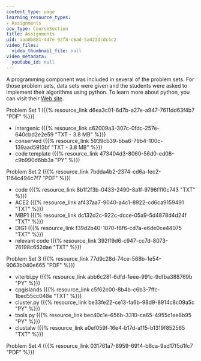 ```yaml
---
content_type: page
learning_resource_types:
- Assignments
ocw_type: CourseSection
title: Assignments
uid: aaa8b881-447e-92f8-c6ad-5a423dcdc4c2
video_files:
  video_thumbnail_file: null
video_metadata:
  youtube_id: null
---
```


A programming component was included in several of the problem sets. For those problem sets, data sets were given and the students were asked to implement their algorithms using python. To learn more about python, you can visit their [Web site](http://python.org/).

Problem Set 1 ({{% resource_link d6ea3c01-6d7b-a27e-a947-7611dd63f4b7 "PDF" %}})

*   intergenic ({{% resource_link c62009a3-307c-0fdc-257e-640cbd2e2e59 "TXT - 3.8 MB" %}})
*   conserved ({{% resource_link 5939cb39-bba6-79b4-100c-139aad5913bf "TXT - 3.8 MB" %}})
*   code template ({{% resource_link 473404d3-8060-56d0-ed08-c9b990d6bb3a "PY" %}})

Problem Set 2 ({{% resource_link 7bdda4b2-2374-cd6a-fec2-1164c494c7f7 "PDF" %}})

*   code ({{% resource_link 8b1f2f3b-0433-2490-8a1f-9796f110c743 "TXT" %}})
*   ACE2 ({{% resource_link af437aa7-9040-a4c1-8922-cd6ca9159491 "TXT" %}})
*   MBP1 ({{% resource_link dc132d2c-922c-dcce-05a9-5d4878d4d24f "TXT" %}})
*   DIG1 ({{% resource_link f39d2b40-1070-f8f6-cd7a-e6de0ce44075 "TXT" %}})
*   relevant code ({{% resource_link 392ff9d6-c947-cc7d-8073-76198c652dae "TXT" %}})

Problem Set 3 ({{% resource_link 77d9c28d-74ce-568b-1e54-9063b040e665 "PDF" %}})

*   viterbi.py ({{% resource_link abb6c28f-6dfd-1eee-991c-9dfba388769b "PY" %}})
*   cpgislands ({{% resource_link c5f62c00-8b4b-c6b3-7ffc-1bed55cc048e "TXT" %}})
*   cluster.py ({{% resource_link be33fe22-ce13-fa6b-98d9-8914c8c09a5c "PY" %}})
*   tools.py ({{% resource_link bec40c1e-656b-3310-ce65-4955c1ee8b95 "PY" %}})
*   clustalw ({{% resource_link a0ef059f-16e4-b17d-a115-b1319f852565 "TXT" %}})

Problem Set 4 ({{% resource_link 031761a7-8959-6914-b8ca-9ad17f5d1fc7 "PDF" %}})